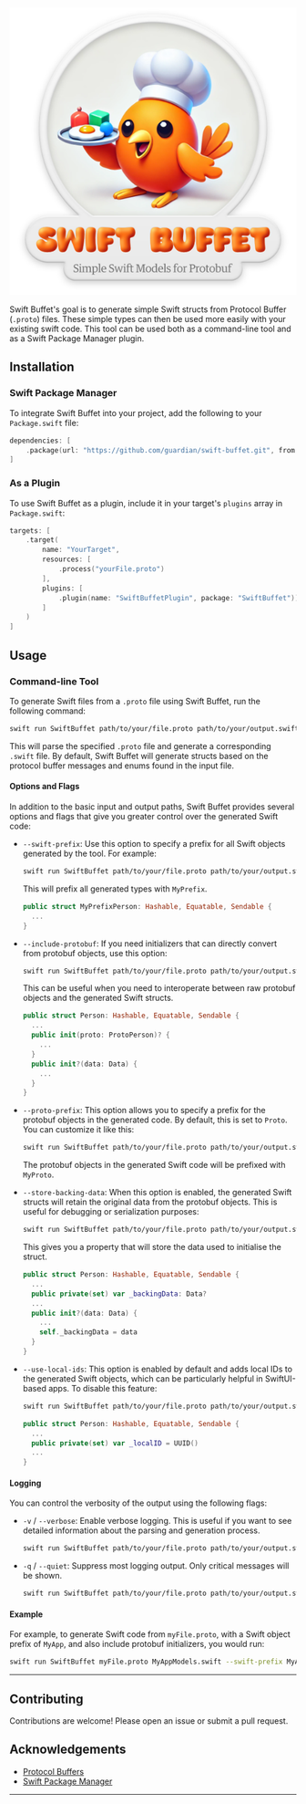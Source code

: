 <p align="center">
  <img src="logo.png" alt="Swift Buffet Logo" />
</p>

Swift Buffet's goal is to generate simple Swift structs from Protocol Buffer (`.proto`) files. These simple types can then be used more easily with your existing swift code. This tool can be used both as a command-line tool and as a Swift Package Manager plugin.

## Installation

### Swift Package Manager

To integrate Swift Buffet into your project, add the following to your `Package.swift` file:

```swift
dependencies: [
    .package(url: "https://github.com/guardian/swift-buffet.git", from: "1.0.0")
]
```

### As a Plugin

To use Swift Buffet as a plugin, include it in your target's `plugins` array in `Package.swift`:

```swift
targets: [
    .target(
        name: "YourTarget",
        resources: [
            .process("yourFile.proto")
        ],
        plugins: [
            .plugin(name: "SwiftBuffetPlugin", package: "SwiftBuffet"))
        ]
    )
]
```

## Usage

### Command-line Tool

To generate Swift files from a `.proto` file using Swift Buffet, run the following command:

```bash
swift run SwiftBuffet path/to/your/file.proto path/to/your/output.swift
```

This will parse the specified `.proto` file and generate a corresponding `.swift` file. By default, Swift Buffet will generate structs based on the protocol buffer messages and enums found in the input file.

#### Options and Flags

In addition to the basic input and output paths, Swift Buffet provides several options and flags that give you greater control over the generated Swift code:

- `--swift-prefix`: Use this option to specify a prefix for all Swift objects generated by the tool. For example:

  ```bash
  swift run SwiftBuffet path/to/your/file.proto path/to/your/output.swift --swift-prefix MyPrefix
  ```

  This will prefix all generated types with `MyPrefix`.

  ```swift
  public struct MyPrefixPerson: Hashable, Equatable, Sendable {
    ...
  }
  ```

- `--include-protobuf`: If you need initializers that can directly convert from protobuf objects, use this option:

  ```bash
  swift run SwiftBuffet path/to/your/file.proto path/to/your/output.swift --include-protobuf
  ```

  This can be useful when you need to interoperate between raw protobuf objects and the generated Swift structs.
  ```swift
  public struct Person: Hashable, Equatable, Sendable {
    ...
    public init(proto: ProtoPerson)? {
      ...
    }
    public init?(data: Data) {
      ...
    }
  }
  ```

- `--proto-prefix`: This option allows you to specify a prefix for the protobuf objects in the generated code. By default, this is set to `Proto`. You can customize it like this:

  ```bash
  swift run SwiftBuffet path/to/your/file.proto path/to/your/output.swift --proto-prefix MyProto
  ```

  The protobuf objects in the generated Swift code will be prefixed with `MyProto`.

- `--store-backing-data`: When this option is enabled, the generated Swift structs will retain the original data from the protobuf objects. This is useful for debugging or serialization purposes:

  ```bash
  swift run SwiftBuffet path/to/your/file.proto path/to/your/output.swift --store-backing-data
  ```
  This gives you a property that will store the data used to initialise the struct.
  ```swift
  public struct Person: Hashable, Equatable, Sendable {
    ...
    public private(set) var _backingData: Data?
    ...
    public init?(data: Data) {
      ...
      self._backingData = data
    }
  }
  ```

- `--use-local-ids`: This option is enabled by default and adds local IDs to the generated Swift objects, which can be particularly helpful in SwiftUI-based apps. To disable this feature:

  ```bash
  swift run SwiftBuffet path/to/your/file.proto path/to/your/output.swift --use-local-ids false
  ```

  ```swift
  public struct Person: Hashable, Equatable, Sendable {
    ...
    public private(set) var _localID = UUID()
    ...
  }
  ```

#### Logging

You can control the verbosity of the output using the following flags:

- `-v` / `--verbose`: Enable verbose logging. This is useful if you want to see detailed information about the parsing and generation process.

  ```bash
  swift run SwiftBuffet path/to/your/file.proto path/to/your/output.swift --verbose
  ```

- `-q` / `--quiet`: Suppress most logging output. Only critical messages will be shown.

  ```bash
  swift run SwiftBuffet path/to/your/file.proto path/to/your/output.swift --quiet
  ```

#### Example

For example, to generate Swift code from `myFile.proto`, with a Swift object prefix of `MyApp`, and also include protobuf initializers, you would run:

```bash
swift run SwiftBuffet myFile.proto MyAppModels.swift --swift-prefix MyApp --include-protobuf
```

---

## Contributing

Contributions are welcome! Please open an issue or submit a pull request.

## Acknowledgements

- [Protocol Buffers](https://developers.google.com/protocol-buffers)
- [Swift Package Manager](https://swift.org/package-manager/)

---
